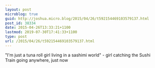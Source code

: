 ```yaml
---
layout: post
microblog: true
guid: http://joshua.micro.blog/2015/04/26/t592154469103579137.html
post_id: 38334
date: 2015-04-26T13:33:21+1100
lastmod: 2019-07-30T17:41:33+1100
type: post
url: /2015/04/26/t592154469103579137.html
---
```

"I'm just a tuna roll girl living in a sashimi world" - girl catching the Sushi Train going anywhere, just now
